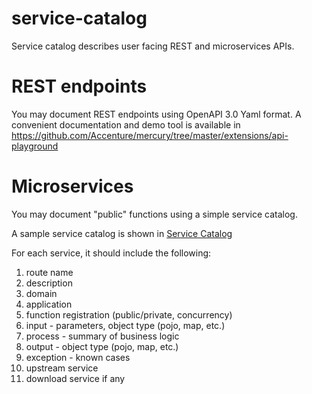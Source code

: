# service-catalog

Service catalog describes user facing REST and microservices APIs.

# REST endpoints

You may document REST endpoints using OpenAPI 3.0 Yaml format. A convenient documentation and demo tool is available in 
https://github.com/Accenture/mercury/tree/master/extensions/api-playground

# Microservices

You may document "public" functions using a simple service catalog.

A sample service catalog is shown in [Service Catalog](services/catalog.md)

For each service, it should include the following:

1. route name
2. description
3. domain
4. application
5. function registration (public/private, concurrency)
6. input - parameters, object type (pojo, map, etc.)
7. process - summary of business logic
8. output - object type (pojo, map, etc.)
9. exception - known cases
10. upstream service
11. download service if any
